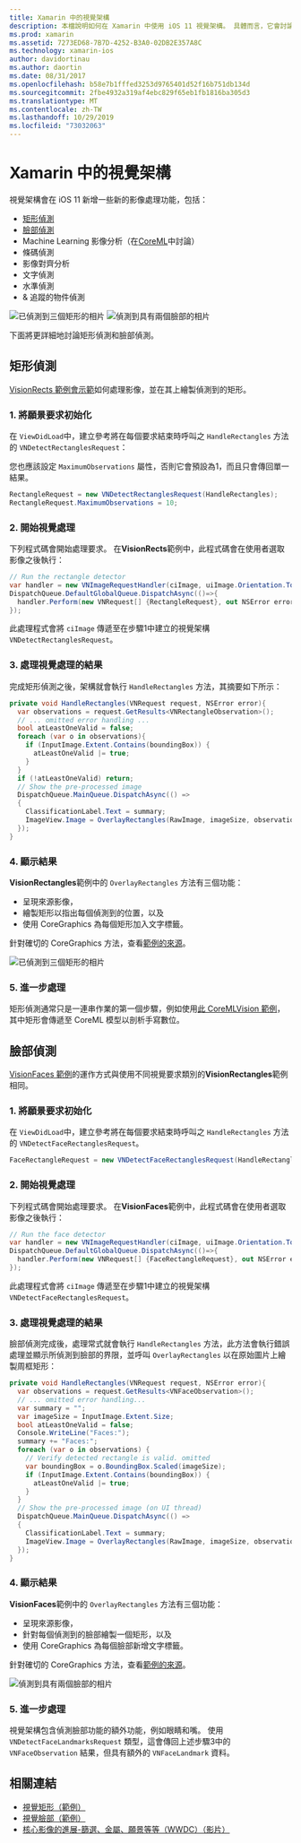 ```yaml
---
title: Xamarin 中的視覺架構
description: 本檔說明如何在 Xamarin 中使用 iOS 11 視覺架構。 具體而言，它會討論矩形偵測和臉部偵測。
ms.prod: xamarin
ms.assetid: 7273ED68-7B7D-4252-B3A0-02DB2E357A8C
ms.technology: xamarin-ios
author: davidortinau
ms.author: daortin
ms.date: 08/31/2017
ms.openlocfilehash: b58e7b1fffed3253d9765401d52f16b751db134d
ms.sourcegitcommit: 2fbe4932a319af4ebc829f65eb1fb1816ba305d3
ms.translationtype: MT
ms.contentlocale: zh-TW
ms.lasthandoff: 10/29/2019
ms.locfileid: "73032063"
---
```

# <a name="vision-framework-in-xamarinios"></a>Xamarin 中的視覺架構

視覺架構會在 iOS 11 新增一些新的影像處理功能，包括：

- [矩形偵測](#rectangles)
- [臉部偵測](#faces)
- Machine Learning 影像分析（在[CoreML](~/ios/platform/introduction-to-ios11/coreml.md)中討論）
- 條碼偵測
- 影像對齊分析
- 文字偵測
- 水準偵測
- & 追蹤的物件偵測

![已偵測到三個矩形的相片](vision-images/found-rectangles-tiny.png) ![偵測到具有兩個臉部的相片](vision-images/xamarin-home-faces-tiny.png)

下面將更詳細地討論矩形偵測和臉部偵測。

<a name="rectangles" />

## <a name="rectangle-detection"></a>矩形偵測

[VisionRects 範例會示範](https://docs.microsoft.com/samples/xamarin/ios-samples/ios11-visionrectangles)如何處理影像，並在其上繪製偵測到的矩形。

### <a name="1-initialize-the-vision-request"></a>1. 將願景要求初始化

在 `ViewDidLoad`中，建立參考將在每個要求結束時呼叫之 `HandleRectangles` 方法的 `VNDetectRectanglesRequest`：

您也應該設定 `MaximumObservations` 屬性，否則它會預設為1，而且只會傳回單一結果。

```csharp
RectangleRequest = new VNDetectRectanglesRequest(HandleRectangles);
RectangleRequest.MaximumObservations = 10;
```

### <a name="2-start-the-vision-processing"></a>2. 開始視覺處理

下列程式碼會開始處理要求。 在**VisionRects**範例中，此程式碼會在使用者選取影像之後執行：

```csharp
// Run the rectangle detector
var handler = new VNImageRequestHandler(ciImage, uiImage.Orientation.ToCGImagePropertyOrientation(), new VNImageOptions());
DispatchQueue.DefaultGlobalQueue.DispatchAsync(()=>{
  handler.Perform(new VNRequest[] {RectangleRequest}, out NSError error);
});
```

此處理程式會將 `ciImage` 傳遞至在步驟1中建立的視覺架構 `VNDetectRectanglesRequest`。

### <a name="3-handle-the-results-of-vision-processing"></a>3. 處理視覺處理的結果

完成矩形偵測之後，架構就會執行 `HandleRectangles` 方法，其摘要如下所示：

```csharp
private void HandleRectangles(VNRequest request, NSError error){
  var observations = request.GetResults<VNRectangleObservation>();
  // ... omitted error handling ...
  bool atLeastOneValid = false;
  foreach (var o in observations){
    if (InputImage.Extent.Contains(boundingBox)) {
      atLeastOneValid |= true;
    }
  }
  if (!atLeastOneValid) return;
  // Show the pre-processed image
  DispatchQueue.MainQueue.DispatchAsync(() =>
  {
    ClassificationLabel.Text = summary;
    ImageView.Image = OverlayRectangles(RawImage, imageSize, observations);
  });
}
```

### <a name="4-display-the-results"></a>4. 顯示結果

**VisionRectangles**範例中的 `OverlayRectangles` 方法有三個功能：

- 呈現來源影像，
- 繪製矩形以指出每個偵測到的位置，以及
- 使用 CoreGraphics 為每個矩形加入文字標籤。

針對確切的 CoreGraphics 方法，查看[範例的來源](https://docs.microsoft.com/samples/xamarin/ios-samples/ios11-visionrectangles)。

![已偵測到三個矩形的相片](vision-images/found-rectangles-phone-sml.png)

### <a name="5-further-processing"></a>5. 進一步處理

矩形偵測通常只是一連串作業的第一個步驟，例如使用[此 CoreMLVision 範例](~/ios/platform/introduction-to-ios11/coreml.md#coremlvision)，其中矩形會傳遞至 CoreML 模型以剖析手寫數位。

<a name="faces" />

## <a name="face-detection"></a>臉部偵測

[VisionFaces 範例](https://docs.microsoft.com/samples/xamarin/ios-samples/ios11-visionfaces)的運作方式與使用不同視覺要求類別的**VisionRectangles**範例相同。

### <a name="1-initialize-the-vision-request"></a>1. 將願景要求初始化

在 `ViewDidLoad`中，建立參考將在每個要求結束時呼叫之 `HandleRectangles` 方法的 `VNDetectFaceRectanglesRequest`。

```csharp
FaceRectangleRequest = new VNDetectFaceRectanglesRequest(HandleRectangles);
```

### <a name="2-start-the-vision-processing"></a>2. 開始視覺處理

下列程式碼會開始處理要求。 在**VisionFaces**範例中，此程式碼會在使用者選取影像之後執行：

```csharp
// Run the face detector
var handler = new VNImageRequestHandler(ciImage, uiImage.Orientation.ToCGImagePropertyOrientation(), new VNImageOptions());
DispatchQueue.DefaultGlobalQueue.DispatchAsync(()=>{
  handler.Perform(new VNRequest[] {FaceRectangleRequest}, out NSError error);
});
```

此處理程式會將 `ciImage` 傳遞至在步驟1中建立的視覺架構 `VNDetectFaceRectanglesRequest`。

### <a name="3-handle-the-results-of-vision-processing"></a>3. 處理視覺處理的結果

臉部偵測完成後，處理常式就會執行 `HandleRectangles` 方法，此方法會執行錯誤處理並顯示所偵測到臉部的界限，並呼叫 `OverlayRectangles` 以在原始圖片上繪製周框矩形：

```csharp
private void HandleRectangles(VNRequest request, NSError error){
  var observations = request.GetResults<VNFaceObservation>();
  // ... omitted error handling...
  var summary = "";
  var imageSize = InputImage.Extent.Size;
  bool atLeastOneValid = false;
  Console.WriteLine("Faces:");
  summary += "Faces:";
  foreach (var o in observations) {
    // Verify detected rectangle is valid. omitted
    var boundingBox = o.BoundingBox.Scaled(imageSize);
    if (InputImage.Extent.Contains(boundingBox)) {
      atLeastOneValid |= true;
    }
  }
  // Show the pre-processed image (on UI thread)
  DispatchQueue.MainQueue.DispatchAsync(() =>
  {
    ClassificationLabel.Text = summary;
    ImageView.Image = OverlayRectangles(RawImage, imageSize, observations);
  });
}
```

### <a name="4-display-the-results"></a>4. 顯示結果

**VisionFaces**範例中的 `OverlayRectangles` 方法有三個功能：

- 呈現來源影像，
- 針對每個偵測到的臉部繪製一個矩形，以及
- 使用 CoreGraphics 為每個臉部新增文字標籤。

針對確切的 CoreGraphics 方法，查看[範例的來源](https://docs.microsoft.com/samples/xamarin/ios-samples/ios11-visionfaces)。

![偵測到具有兩個臉部的相片](vision-images/found-faces-phone-sml.png)

### <a name="5-further-processing"></a>5. 進一步處理

視覺架構包含偵測臉部功能的額外功能，例如眼睛和嘴。 使用 `VNDetectFaceLandmarksRequest` 類型，這會傳回上述步驟3中的 `VNFaceObservation` 結果，但具有額外的 `VNFaceLandmark` 資料。

## <a name="related-links"></a>相關連結

- [視覺矩形（範例）](https://docs.microsoft.com/samples/xamarin/ios-samples/ios11-visionrectangles)
- [視覺臉部（範例）](https://docs.microsoft.com/samples/xamarin/ios-samples/ios11-visionfaces)
- [核心影像的進展-篩選、金屬、願景等等（WWDC）（影片）](https://developer.apple.com/videos/play/wwdc2017/510/)
